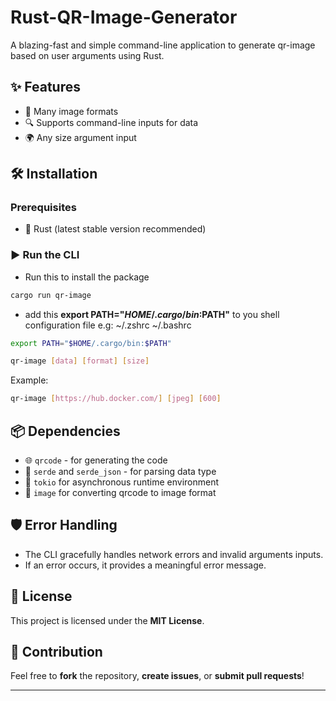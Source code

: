 # Rust-QR-Image-Generator

A blazing-fast and simple command-line application to generate qr-image based on user arguments using Rust.

## ✨ Features

- 🚀 Many image formats
- 🔍 Supports command-line inputs for data
- 🌍 Any size argument input

## 🛠️ Installation

### Prerequisites

- 🦀 Rust (latest stable version recommended)

### ▶️ Run the CLI

- Run this to install the package

```sh
cargo run qr-image
```

- add this **export PATH="$HOME/.cargo/bin:$PATH"** to you shell configuration file e.g: ~/.zshrc ~/.bashrc

```sh
export PATH="$HOME/.cargo/bin:$PATH"
```

```sh
qr-image [data] [format] [size]
```

Example:

```sh
qr-image [https://hub.docker.com/] [jpeg] [600]
```

## 📦 Dependencies

- 🌐 `qrcode` - for generating the code
- 📜 `serde` and `serde_json` - for parsing data type
- 📜 `tokio` for asynchronous runtime environment
- 📜 `image` for converting qrcode to image format

## 🛡️ Error Handling

- The CLI gracefully handles network errors and invalid arguments inputs.
- If an error occurs, it provides a meaningful error message.

## 📜 License

This project is licensed under the **MIT License**.

## 🤝 Contribution

Feel free to **fork** the repository, **create issues**, or **submit pull requests**!

---
